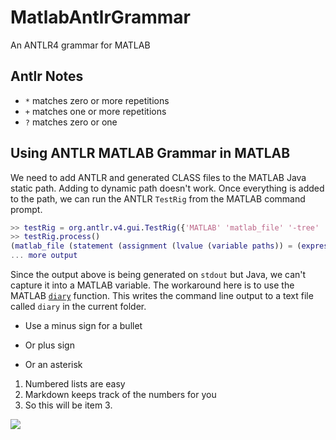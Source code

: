 # MatlabAntlrGrammar
An ANTLR4 grammar for MATLAB

## Antlr Notes
* `*` matches zero or more repetitions
* `+` matches one or more repetitions
* `?` matches zero or one

## Using ANTLR MATLAB Grammar in MATLAB

We need to add ANTLR and generated CLASS files to the MATLAB Java static path. Adding to dynamic path doesn't work. Once everything is added to the path, we can run the ANTLR `TestRig` from the MATLAB command prompt.

```matlab
>> testRig = org.antlr.v4.gui.TestRig({'MATLAB' 'matlab_file' '-tree' 'startup.m'})
>> testRig.process()
(matlab_file (statement (assignment (lvalue (variable paths)) = (expression (cell { (expression_list (expression (lvalue (variable pwd))) , (expression 'D:\Source\BitBucket\vinodkhare\MATLAB-PEP') , (expression 'D:\Source\BitBucket\vinodkhare\MATLAB-Javelin')) }))) ;) (statement (for_statement for 
... more output
```

Since the output above is being generated on `stdout` but Java, we can't capture it into a MATLAB variable. The workaround here is to use the MATLAB [`diary`](https://www.mathworks.com/help/matlab/ref/diary.html) function. This writes the command line output to a text file called `diary` in the current folder.

- Use a minus sign for a bullet
+ Or plus sign
* Or an asterisk

1. Numbered lists are easy
2. Markdown keeps track of
   the numbers for you
7. So this will be item 3.

<img src="test.png" />
